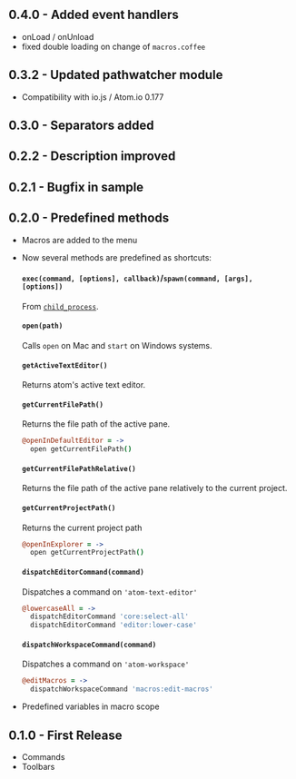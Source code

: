 ## 0.4.0 - Added event handlers
* onLoad / onUnload
* fixed double loading on change of `macros.coffee`

## 0.3.2 - Updated pathwatcher module
* Compatibility with io.js / Atom.io 0.177

## 0.3.0 - Separators added

## 0.2.2 - Description improved

## 0.2.1 - Bugfix in sample

## 0.2.0 - Predefined methods
* Macros are added to the menu
* Now several methods are predefined as shortcuts:

  #### `exec(command, [options], callback)`/`spawn(command, [args], [options])`
    From [`child_process`](http://nodejs.org/api/child_process.html).

  #### `open(path)`
    Calls `open` on Mac and `start` on Windows systems.

  #### `getActiveTextEditor()`
  Returns atom's active text editor.

  #### `getCurrentFilePath()`
  Returns the file path of the active pane.
  ```coffee
  @openInDefaultEditor = ->
    open getCurrentFilePath()
  ```

  #### `getCurrentFilePathRelative()`
  Returns the file path of the active pane relatively to the current project.

  #### `getCurrentProjectPath()`
  Returns the current project path
  ```coffee
  @openInExplorer = ->
    open getCurrentProjectPath()
    ```

  #### `dispatchEditorCommand(command)`
  Dispatches a command on `'atom-text-editor'`
   ```coffee
   @lowercaseAll = ->
     dispatchEditorCommand 'core:select-all'
     dispatchEditorCommand 'editor:lower-case'
   ```

  #### `dispatchWorkspaceCommand(command)`
  Dispatches a command on `'atom-workspace'`
     ```coffee
     @editMacros = ->
       dispatchWorkspaceCommand 'macros:edit-macros'
     ```

* Predefined variables in macro scope

## 0.1.0 - First Release
* Commands
* Toolbars

